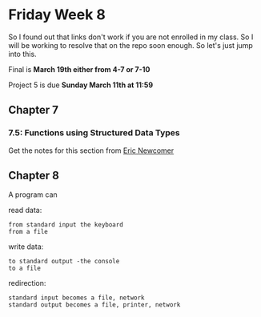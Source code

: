 # Friday Week 8

So I found out that links don't work if you are not enrolled in my class. So I will be working to resolve that on the repo soon enough. So let's just jump into this.

Final is **March 19th either from 4-7 or 7-10**

Project 5 is due **Sunday March 11th at 11:59**

## Chapter 7
### 7.5: Functions using Structured Data Types

Get the notes for this section from [Eric Newcomer](https://github.com/eric-newcomer/cpe101notes/tree/master/notes)

## Chapter 8

A program can

read data:

    from standard input the keyboard
    from a file

write data:

    to standard output -the console
    to a file

redirection:

    standard input becomes a file, network
    standard output becomes a file, printer, network
